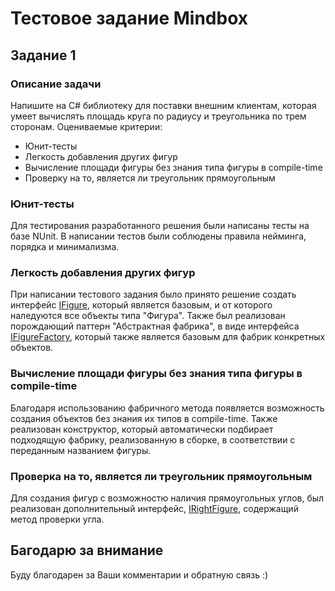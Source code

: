 # Тестовое задание Mindbox 
## Задание 1
### Описание задачи
Напишите на C# библиотеку для поставки внешним клиентам, которая умеет вычислять площадь круга по радиусу и треугольника по трем сторонам. Оцениваемые критерии:
* Юнит-тесты
* Легкость добавления других фигур
* Вычисление площади фигуры без знания типа фигуры в compile-time
* Проверку на то, является ли треугольник прямоугольным

### Юнит-тесты
Для тестирования разработанного решения были написаны тесты на базе NUnit. В написании тестов были соблюдены правила нейминга, порядка и минимализма.

### Легкость добавления других фигур
При написании тестового задания было принято решение создать интерфейс [IFigure](https://github.com/VictorKomshn/MindboxTest2024/blob/main/AreaCalc.Core/Abstract/IFigure.cs), который является базовым, и от которого наледуются все объекты типа "Фигура".
Также был реализован порождающий паттерн "Абстрактная фабрика", в виде интерфейса [IFigureFactory](https://github.com/VictorKomshn/MindboxTest2024/blob/main/AreaCalc.Core/Abstract/IFigureFactory.cs), который также является базовым для фабрик конкретных объектов.

### Вычисление площади фигуры без знания типа фигуры в compile-time
Благодаря использованию фабричного метода появляется возможность создания объектов без знания их типов в compile-time. Также реализован конструктор, который автоматически подбирает подходящую фабрику, реализованную в сборке, в соответствии с переданным названием фигуры.

### Проверка на то, является ли треугольник прямоугольным

Для создания фигур с возможностю наличия прямоугольных углов, был реализован дополнительный интерфейс, [IRightFigure](https://github.com/VictorKomshn/MindboxTest2024/blob/main/AreaCalc.Core/Abstract/IRightFigure.cs), содержащий метод проверки угла.
## Багодарю за внимание
Буду благодарен за Ваши комментарии и обратную связь :)